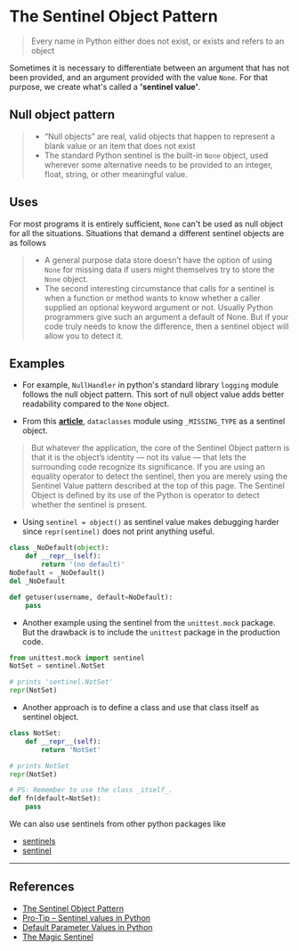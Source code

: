 # The Sentinel Object Pattern

> Every name in Python either does not exist, or exists and refers to an object

Sometimes it is necessary to differentiate between an argument that has not been provided, and an argument provided with the value `None`. For that purpose, we create what's called a **'sentinel value'**.

## Null object pattern

> * “Null objects” are real, valid objects that happen to represent a blank value or an item that does not exist
> * The standard Python sentinel is the built-in `None` object, used wherever some alternative needs to be provided to an integer, float, string, or other meaningful value.

## Uses

For most programs it is entirely sufficient, `None` can't be used as null object for all the situations. Situations that demand a different sentinel objects are as follows

> * A general purpose data store doesn’t have the option of using `None` for missing data if users might themselves try to store the `None` object.
> * The second interesting circumstance that calls for a sentinel is when a function or method wants to know whether a caller supplied an optional keyword argument or not. Usually Python programmers give such an argument a default of None. But if your code truly needs to know the difference, then a sentinel object will allow you to detect it.

## Examples

* For example, `NullHandler` in python's standard library `logging` module follows the null object pattern. This sort of null object value adds better readability compared to the `None` object.

* From this [**article**](https://stackoverflow.com/questions/39313943/sentinel-object-and-its-applications), `dataclasses` module using `_MISSING_TYPE` as a sentinel object.

> But whatever the application, the core of the Sentinel Object pattern is that it is the object’s identity — not its value — that lets the surrounding code recognize its significance. If you are using an equality operator to detect the sentinel, then you are merely using the Sentinel Value pattern described at the top of this page. The Sentinel Object is defined by its use of the Python is operator to detect whether the sentinel is present.

* Using `sentinel = object()` as sentinel value makes debugging harder since `repr(sentinel)` does not print anything useful.

```Python
class _NoDefault(object):
    def __repr__(self):
        return '(no default)'
NoDefault = _NoDefault()
del _NoDefault

def getuser(username, default=NoDefault):
    pass
```

* Another example using the sentinel from the `unittest.mock` package. But the drawback is to include the `unittest` package in the production code.

```Python
from unittest.mock import sentinel
NotSet = sentinel.NotSet

# prints 'sentinel.NotSet'
repr(NotSet)
```

* Another approach is to define a class and use that class itself as sentinel object.

```Python
class NotSet:
    def __repr__(self):
        return 'NotSet'

# prints NotSet
repr(NotSet)

# PS: Remember to use the class _itself_.
def fn(default=NotSet):
    pass
```

We can also use sentinels from other python packages like

* [sentinels](https://pypi.org/project/sentinels/)
* [sentinel](https://pypi.org/project/sentinel/)

---

## References

* [The Sentinel Object Pattern](https://python-patterns.guide/python/sentinel-object/)
* [Pro-Tip – Sentinel values in Python](https://www.revsys.com/tidbits/sentinel-values-python/)
* [Default Parameter Values in Python](http://effbot.org/zone/default-values.htm)
* [The Magic Sentinel](http://www.ianbicking.org/blog/2008/12/the-magic-sentinel.html)
